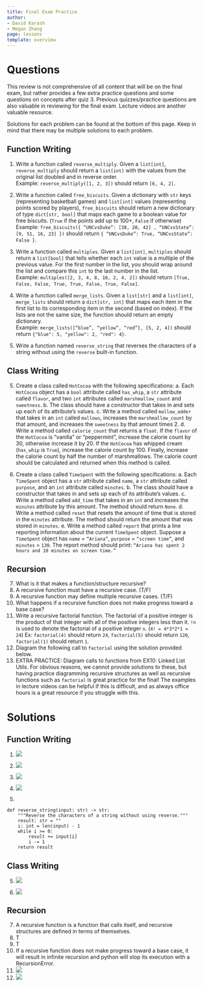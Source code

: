 ```yaml
---
title: Final Exam Practice
author:
- David Karash
- Megan Zhang
page: lessons
template: overview
---
```

<!--
Note: this is a copy of the final worksheet from resources/practice/fa21 with some added questions for this sp22's content.
-->
# Questions

This review is not comprehensive of all content that will be on the final exam, but rather provides a few extra practice questions and some questions on concepts after quiz 3.  Previous quizzes/practice questions are also valuable in reviewing for the final exam.  Lecture videos are another valuable resource.

Solutions for each problem can be found at the bottom of this page. Keep in mind that there may be multiple solutions to each problem.

## Function Writing

1. Write a function called `reverse_multiply`. Given a `list[int]`, `reverse_multiply` should return a `list[int]` with the values from the original list doubled and in reverse order.  
Example: `reverse_multiply([1, 2, 3])` should return `[6, 4, 2]`.

2. Write a function called `free_biscuits`. Given a dictionary with `str` keys (representing basketball games) and `list[int]` values (representing points scored by players), `free_biscuits` should return a new dictionary of type `dict[str, bool]` that maps each game to a boolean value for free biscuits. (`True` if the points add up to 100+, `False` if otherwise)  
Example: `free_biscuits({ “UNCvsDuke”: [38, 20, 42] , “UNCvsState”: [9, 51, 16, 23] })` should return `{ “UNCvsDuke”: True, “UNCvsState”: False }`.

3. Write a function called `multiples`. Given a `list[int]`, `multiples` should return a `list[bool]` that tells whether each `int` value is a multiple of the previous value.  For the first number in the list, you should wrap around the list and compare this `int` to the last number in the list.  
Example: `multiples([2, 3, 4, 8, 16, 2, 4, 2])` should return `[True, False, False, True, True, False, True, False]`.

4. Write a function called `merge_lists`. Given a `list[str]` and a `list[int]`, `merge_lists` should return a `dict[str, int]` that maps each item in the first list to its corresponding item in the second (based on index).  If the lists are not the same size, the function should return an empty dictionary.  
Example: `merge_lists([“blue”, “yellow”, “red”], [5, 2, 4])` should return `{"blue": 5, "yellow": 2, "red": 4}`. 

5. Write a function named `reverse_string` that reverses the characters of a string without using the `reverse` built-in function.

## Class Writing

5. Create a class called `HotCocoa` with the following specifications:
    a. Each `HotCocoa` object has a `bool` attribute called `has_whip`, a `str` attribute called `flavor`, and two `int` attributes called `marshmallow_count` and `sweetness`.
    b. The class should have a constructor that takes in and sets up each of its attribute’s values.
    c. Write a method called `mallow_adder` that takes in an `int` called `mallows`, increases the `marshmallow_count` by that amount, and increases the `sweetness` by that amount times 2.
    d. Write a method called `calorie_count` that returns a `float`. If the `flavor` of the `HotCocoa` is “vanilla” or “peppermint”, increase the calorie count by 30, otherwise increase it by 20. If the `HotCocoa` has whipped cream (`has_whip` is `True`), increase the calorie count by 100. Finally, increase the calorie count by half the number of marshmallows. The calorie count should be calculated and returned when this method is called.  


6. Create a class called `TimeSpent` with the following specifications:
    a. Each `TimeSpent` object has a `str` attribute called `name`, a `str` attribute called `purpose`, and an `int` attribute called `minutes`.
    b. The class should have a constructor that takes in and sets up each of its attribute’s values.
    c. Write a method called `add_time` that takes in an `int` and increases the `minutes` attribute by this amount. The method should return `None`.
    d. Write a method called `reset` that resets the amount of time that is stored in the `minutes` attribute.  The method should return the amount that was stored in `minutes`. 
    e. Write a method called `report` that prints a line reporting information about the current `TimeSpent` object.  Suppose a `TimeSpent` object has `name` = `“Ariana”`, `purpose` = `“screen time”`, and `minutes` = `130`.  The report method should print: `“Ariana has spent 2 hours and 10 minutes on screen time.”`

## Recursion

7. What is it that makes a function/structure recursive?
8. A recursive function must have a recursive case. (T/F)
9. A recursive function may define multiple recursive cases. (T/F)
10. What happens if a recursive function does not make progress toward a base case?
11. Write a recursive factorial function.  The factorial of a positive integer is the product of that integer with all of the positive integers less than it.  `!n` is used to denote the factorial of a positive integer `n`. (`4! = 4*3*2*1 = 24`)  Ex: `factorial(4)` should return `24`, `factorial(5)` should return `120`, `factorial(1)` should return `1`.
12. Diagram the following call to `factorial` using the solution provided below.
13. EXTRA PRACTICE:  Diagram calls to functions from EX10: Linked List Utils.  For obvious reasons, we cannot provide solutions to these, but having practice diagramming recursive structures as well as recursive functions such as `factorial` is great practice for the final!  The examples in lecture videos can be helpful if this is difficult, and as always office hours is a great resource if you struggle with this.

# Solutions

## Function Writing

1. ![](/static/practice_worksheets/fa21/final-solution1.png)

2. ![](/static/practice_worksheets/fa21/final-solution2.png)

3. ![](/static/practice_worksheets/fa21/final-solution3.png)

4. ![](/static/practice_worksheets/fa21/final-solution4.png)

5.

~~~
def reverse_string(input: str) -> str:
    """Reverse the characters of a string without using reverse."""
    result: str = ""
    i: int = len(input) - 1
    while i >= 0:
        result += input[i]
        i -= 1
    return result
~~~

## Class Writing

5. ![](/static/practice_worksheets/fa21/final-solution5.png)

6. ![](/static/practice_worksheets/fa21/final-solution6.png)

## Recursion

7. A recursive function is a function that calls itself, and recursive structures are defined in terms of themselves.
8. T
9. T
10. If a recursive function does not make progress toward a base case, it will result in infinite recursion and python will stop its execution with a RecursionError.
11. ![](/static/practice_worksheets/sp22/final-wkst-solution11.png)
12. ![](/static/practice_worksheets/sp22/final-wkst-solution12.png)